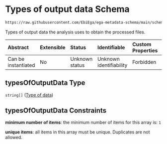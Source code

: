 # Types of output data Schema

```txt
https://raw.githubusercontent.com/EbiEga/ega-metadata-schema/main/schemas/EGA.analysis.json#/properties/typesOfOutputData
```

Types of output data the analysis uses to obtain the processed files.

| Abstract            | Extensible | Status         | Identifiable            | Custom Properties | Additional Properties | Access Restrictions | Defined In                                                                       |
| :------------------ | :--------- | :------------- | :---------------------- | :---------------- | :-------------------- | :------------------ | :------------------------------------------------------------------------------- |
| Can be instantiated | No         | Unknown status | Unknown identifiability | Forbidden         | Forbidden             | none                | [EGA.analysis.json\*](../../../schemas/EGA.analysis.json "open original schema") |

## typesOfOutputData Type

`string[]` ([Type of data](ega-12-definitions-type-of-data.md))

## typesOfOutputData Constraints

**minimum number of items**: the minimum number of items for this array is: `1`

**unique items**: all items in this array must be unique. Duplicates are not allowed.
